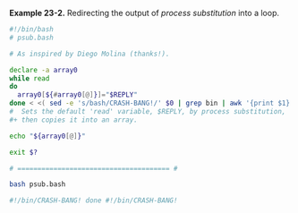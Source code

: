 **Example 23-2.** Redirecting the output of *process substitution* into a loop.

```bash
#!/bin/bash
# psub.bash

# As inspired by Diego Molina (thanks!).

declare -a array0
while read
do
  array0[${#array0[@]}]="$REPLY"
done < <( sed -e 's/bash/CRASH-BANG!/' $0 | grep bin | awk '{print $1}' )
#  Sets the default 'read' variable, $REPLY, by process substitution,
#+ then copies it into an array.

echo "${array0[@]}"

exit $?

# ====================================== #

bash psub.bash

#!/bin/CRASH-BANG! done #!/bin/CRASH-BANG!
```
